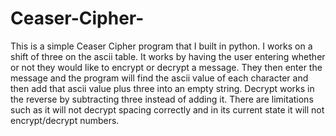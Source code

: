 # Ceaser-Cipher-
This is a simple Ceaser Cipher program that I built in python. I works on a shift of three on the ascii table. It works by having the user entering whether or not they would like to encrypt or decrypt a message. They then enter the message and the program will find the ascii value of each character and then add that ascii value plus three into an empty string. Decrypt works in the reverse by subtracting three instead of adding it. There are limitations such as it will not decrypt spacing correctly and in its current state it will not encrypt/decrypt numbers. 
